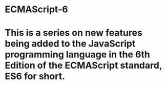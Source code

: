 # ECMAScript-6 
# This is a series on new features being added to the JavaScript programming language in the 6th Edition of the ECMAScript standard, ES6 for short.
